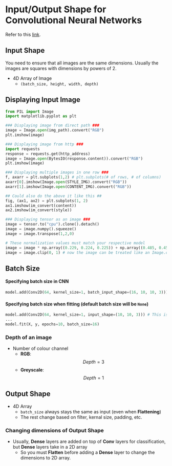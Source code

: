 # Input/Output Shape for Convolutional Neural Networks

Refer to this [link](https://towardsdatascience.com/understanding-input-and-output-shapes-in-convolution-network-keras-f143923d56ca).

## Input Shape

You need to ensure that all images are the same dimensions. Usually the images are squares with dimensions by powers of 2.

- 4D Array of Image
  - `(batch_size, height, width, depth)`

## Displaying Input Image

```python
from PIL import Image
import matplotlib.pyplot as plt

### Displaying image from direct path ###
image = Image.open(img_path).convert("RGB")
plt.imshow(image) 

### Displaying image from http ###
import requests 
response = requests.get(http_address)
image = Image.open(BytesIO(response.content)).convert("RGB")
plt.imshow(image) 

### Displaying multiple images in one row ###
f, axarr = plt.subplots(1,2) # plt.subplots(# of rows, # of columns)
axarr[0].imshow(Image.open(STYLE_IMG).convert("RGB")) 
axarr[1].imshow(Image.open(CONTENT_IMG).convert("RGB"))

## Could also do the above it like this ##
fig, (ax1, ax2) = plt.subplots(1, 2)
ax1.imshow(im_convert(content))
ax2.imshow(im_convert(style))

### Displaying tensor as an image ###
image = tensor.to("cpu").clone().detach()
image = image.numpy().squeeze()
image = image.transpose(1,2,0)

# These normalization values must match your respective model
image = image * np.array((0.229, 0.224, 0.225)) + np.array((0.485, 0.456, 0.406))
image = image.clip(0, 1) # now the image can be treated like an Image.open()

```

## Batch Size

#### Specifying batch size in CNN

```python
model.add(Conv2D(64, kernel_size=1, batch_input_shape=(16, 10, 10, 3)))
```

#### Specifying batch size when fitting (default batch size will be `None`)

```python
model.add(Conv2D(64, kernel_size=1, input_shape=(10, 10, 3))) # This is not 3D Array! Batch_size is just set to None as default
...
model.fit(X, y, epochs=10, batch_size=16)
```

### Depth of an image

- Number of colour channel
  - **RGB**: $$Depth = 3$$
  - **Greyscale**: $$Depth = 1$$

## Output Shape

- 4D Array 
  - `batch_size` always stays the same as input (even when **Flattening**)
  - The rest change based on filter, kernal size, padding, etc.

### Changing dimensions of Output Shape

- Usually, **Dense** layers are added on top of **Conv** layers for classification, but **Dense** layers take in a 2D array
  - So you must **Flatten** before adding a **Dense** layer to change the dimensions to 2D array.

